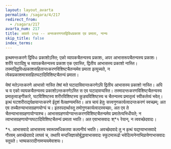 ```yaml
---
layout: layout_avarta
permalink: /sagara/4/217
redirect_from:
  - /sagara/217
avarta_num: 217
title: आवर्तः २१७ -- अन्तःकरणगतद्विविधप्रकाश एव प्रमाता, नान्यः
skip_title: false
index_terms: 
---
```


इत्थमन्तःकरणे द्विविधः प्रकाशोऽस्ति; एको व्यापकचैतन्यस्य प्रकाशः,
अपर आभासरूपचैतन्यस्य प्रकाशः। शरीरे घटादिषु च व्यापकचैतन्यस्य
प्रकाश एक एवास्ति, द्वितीय आभासस्य प्रकाशो नास्ति। तस्माद्द्विविधप्रकाशसहितान्तःकरणविशिष्टचैतन्यमेव प्रमाता इत्युच्यते, न त्वेकप्रकाशमात्रसहितघटादिविशिष्टचैतन्यं प्रमाता।

येषां मतेऽन्तःकरणे आभासो नास्ति तेषां मते घटादाविवान्तःकरणेऽपि द्वितीय आभासस्य प्रकाशो नास्ति। अपि च य एको व्यापकचैतन्यस्य
प्रकाशोऽन्तःकरणेऽस्ति स एव घटादावप्यस्ति। तस्मादन्तःकरणविशिष्टचैतन्यस्य प्रमातृत्वाङ्गीकारे, घटविशिष्टस्य शरीरविशिष्टस्य कुड्यविशिष्टस्य च
चैतन्यस्य प्रमातृत्वं स्वीकर्तव्यं भवेत्। इत्थं घटशरीराद्यपेक्षयान्तःकरणे ईदृशं
वैलक्षण्यमस्ति। अत्र चायं हेतुः सत्त्वगुणकार्यत्वादन्तःकरणं स्वच्छम्; अत
एव तच्चैतन्याभासग्रहणयोग्यं च। इतरपदार्थास्तु तमोगुणकार्यत्वादस्वच्छाः,
अत एव ते चैतन्याभासग्रहणायोग्याश्च। आभासग्रहणयोग्यान्तःकरणविशिष्टचैतन्यमेव प्रमातेत्यभिधीयते; न त्वाभासग्रहणायोग्यघटादिविशिष्टचैतन्यं प्रमाता
भवति। अत एवाभासवादः श्*१ रेयान्, न त्ववच्छेदवादः।

<div class="footnote" markdown="1">
*१. आभासवादे आभासस्य स्वरूपमधिकतया कल्पनीयं भवति। अवच्छेदवादे तु
न इत्थं यद्यप्याभासवादे गौरवम् अवच्छेदवादे लाघवं च, तथापि मन्दजिज्ञासोर्बुद्धावाभासवादः स्फुटमारूढो भवेदित्यनेनाभिप्रायेणाभासवादः स्तूयते। भाष्यकारादीनामप्ययमेवाशयः।
</div>
